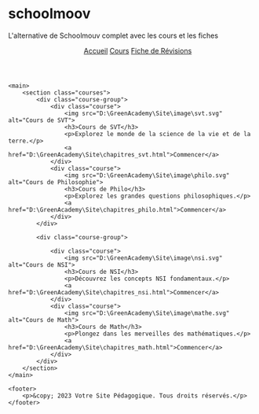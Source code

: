 # schoolmoov
L'alternative de Schoolmouv complet avec les cours et les fiches
<!DOCTYPE html>
<html lang="fr">
<head>
    <meta charset="UTF-8">
    <meta name="viewport" content="width=device-width, initial-scale=1.0">
    <title>Page d'accueil - Votre Site Pédagogique</title>
    <link rel="stylesheet" href="D:\GreenAcademy\Site\style.css">
</head>
<body>
    <header>
        <ul>
            <u1><a href="D:/GreenAcademy/Site/index.html">Accueil</a></u1>
            <u1><a href="#">Cours</a></u1>
            <u1><a href="D:\GreenAcademy\Site\fiche_de_revision.html#">Fiche de Révisions</a></u1>
        </ul>
    </header>

    <main>
        <section class="courses">
            <div class="course-group">
                <div class="course">
                    <img src="D:\GreenAcademy\Site\image\svt.svg" alt="Cours de SVT">
                    <h3>Cours de SVT</h3>
                    <p>Explorez le monde de la science de la vie et de la terre.</p>
                    <a href="D:\GreenAcademy\Site\chapitres_svt.html">Commencer</a>
                </div>
                <div class="course">
                    <img src="D:\GreenAcademy\Site\image\philo.svg" alt="Cours de Philosophie">
                    <h3>Cours de Philo</h3>
                    <p>Explorez les grandes questions philosophiques.</p>
                    <a href="D:\GreenAcademy\Site\chapitres_philo.html">Commencer</a>
                </div>
            </div>

            <div class="course-group">
                
                <div class="course">
                    <img src="D:\GreenAcademy\Site\image\nsi.svg" alt="Cours de NSI">
                    <h3>Cours de NSI</h3>
                    <p>Découvrez les concepts NSI fondamentaux.</p>
                    <a href="D:\GreenAcademy\Site\chapitres_nsi.html">Commencer</a>
                </div>
                <div class="course">
                    <img src="D:\GreenAcademy\Site\image\mathe.svg" alt="Cours de Math">
                    <h3>Cours de Math</h3>
                    <p>Plongez dans les merveilles des mathématiques.</p>
                    <a href="D:\GreenAcademy\Site\chapitres_math.html">Commencer</a>
                </div>
            </div>
        </section>
    </main>

    <footer>
        <p>&copy; 2023 Votre Site Pédagogique. Tous droits réservés.</p>
    </footer>
</body>
</html>
